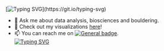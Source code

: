 [![Typing SVG](https://readme-typing-svg.demolab.com?font=Roboto&weight=500&size=25&duration=2500&pause=2000&color=F7F7F7&background=FF09A800&center=true&vCenter=true&multiline=true&random=false&lines=Welcome+to+my+Git+Hub+profile!)](https://git.io/typing-svg)
- 💬 Ask me about data analysis, biosciences and bouldering.
- 🔭 Check out my visualizations [here](https://public.tableau.com/app/profile/simas.jasiunas/vizzes)!
- 📫 You can reach me on [![General badge](https://img.shields.io/badge/LinkedIn-blue)](www.linkedin.com/in/simasjasiunas).  
[![Typing SVG](https://readme-typing-svg.demolab.com?font=Roboto&weight=500&size=25&duration=2500&pause=2000&color=F7F7F7&background=FF09A800&center=true&vCenter=true&multiline=true&random=false&width=450&lines=%E2%86%93Check+out+my+latest+projects+below%E2%86%93)](https://git.io/typing-svg)
<!--
**simuxakadiscgolfgod/simuxakadiscgolfgod** is a ✨ _special_ ✨ repository because its `README.md` (this file) appears on your GitHub profile.

Here are some ideas to get you started:

- 🔭 I’m currently working on ...
- 🌱 I’m currently learning ...
- 👯 I’m looking to collaborate on ...
- 🤔 I’m looking for help with ...
- 💬 Ask me about ...
- 📫 How to reach me: ...
- 😄 Pronouns: ...
- ⚡ Fun fact: ...
-->
